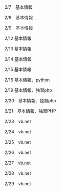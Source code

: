 2/7　基本情報

2/8　基本情報

2/9　基本情報

2/12 基本情報

2/13 基本情報

2/14 基本情報

2/15 基本情報

2/16 基本情報、python

2/19 基本情報、独習php

2/20　基本情報、独習php

2/21　基本情報、独習PHP

2/23　vb.net

2/24　vb.net

2/25　vb.net

2/26　vb.net

2/27　vb.net

2/28　vb.net

2/29　vb.net
